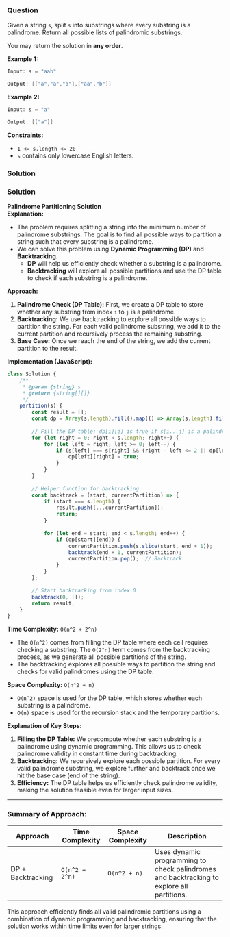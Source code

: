 ### Question
Given a string `s`, split `s` into substrings where every substring is a palindrome. Return all possible lists of palindromic substrings.

You may return the solution in **any order**.

**Example 1:**

```java
Input: s = "aab"

Output: [["a","a","b"],["aa","b"]]
```


**Example 2:**

```java
Input: s = "a"

Output: [["a"]]
```


**Constraints:**

- `1 <= s.length <= 20`
- `s` contains only lowercase English letters.


### Solution
### Solution

**Palindrome Partitioning Solution**  
**Explanation:**

- The problem requires splitting a string into the minimum number of palindrome substrings. The goal is to find all possible ways to partition a string such that every substring is a palindrome.
- We can solve this problem using **Dynamic Programming (DP)** and **Backtracking**.
    - **DP** will help us efficiently check whether a substring is a palindrome.
    - **Backtracking** will explore all possible partitions and use the DP table to check if each substring is a palindrome.

**Approach:**

1. **Palindrome Check (DP Table):** First, we create a DP table to store whether any substring from index `i` to `j` is a palindrome.
2. **Backtracking:** We use backtracking to explore all possible ways to partition the string. For each valid palindrome substring, we add it to the current partition and recursively process the remaining substring.
3. **Base Case:** Once we reach the end of the string, we add the current partition to the result.

**Implementation (JavaScript):**

```javascript
class Solution {
    /**
     * @param {string} s
     * @return {string[][]}
     */
    partition(s) {
        const result = [];
        const dp = Array(s.length).fill().map(() => Array(s.length).fill(false));
        
        // Fill the DP table: dp[i][j] is true if s[i...j] is a palindrome
        for (let right = 0; right < s.length; right++) {
            for (let left = right; left >= 0; left--) {
                if (s[left] === s[right] && (right - left <= 2 || dp[left + 1][right - 1])) {
                    dp[left][right] = true;
                }
            }
        }
        
        // Helper function for backtracking
        const backtrack = (start, currentPartition) => {
            if (start === s.length) {
                result.push([...currentPartition]);
                return;
            }
            
            for (let end = start; end < s.length; end++) {
                if (dp[start][end]) {
                    currentPartition.push(s.slice(start, end + 1));
                    backtrack(end + 1, currentPartition);
                    currentPartition.pop();  // Backtrack
                }
            }
        };
        
        // Start backtracking from index 0
        backtrack(0, []);
        return result;
    }
}
```

**Time Complexity:** `O(n^2 + 2^n)`

- The `O(n^2)` comes from filling the DP table where each cell requires checking a substring. The `O(2^n)` term comes from the backtracking process, as we generate all possible partitions of the string.
- The backtracking explores all possible ways to partition the string and checks for valid palindromes using the DP table.

**Space Complexity:** `O(n^2 + n)`

- `O(n^2)` space is used for the DP table, which stores whether each substring is a palindrome.
- `O(n)` space is used for the recursion stack and the temporary partitions.

**Explanation of Key Steps:**

1. **Filling the DP Table:** We precompute whether each substring is a palindrome using dynamic programming. This allows us to check palindrome validity in constant time during backtracking.
2. **Backtracking:** We recursively explore each possible partition. For every valid palindrome substring, we explore further and backtrack once we hit the base case (end of the string).
3. **Efficiency:** The DP table helps us efficiently check palindrome validity, making the solution feasible even for larger input sizes.

---

### Summary of Approach:

|Approach|Time Complexity|Space Complexity|Description|
|---|---|---|---|
|DP + Backtracking|`O(n^2 + 2^n)`|`O(n^2 + n)`|Uses dynamic programming to check palindromes and backtracking to explore all partitions.|

This approach efficiently finds all valid palindromic partitions using a combination of dynamic programming and backtracking, ensuring that the solution works within time limits even for larger strings.